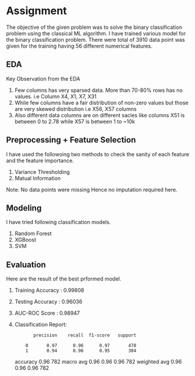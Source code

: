 # Assignment

The objective of the given problem was to solve the binary classification problem using the classical ML algorithm. I have trained various model for the binary classification problem. There were total of 3910 data point was given for the training having 56 different numerical features. 

## EDA 

Key Observation from the EDA
1. Few columns has very sparsed data. More than 70-80% rows has no values. i.e Column X4, X1, X7, X31
2. While few columns have a fair distribution of non-zero values but those are very skewed distribution i.e X56, X57 columns
3. Also different data columns are on different sacles like columns X51 is between 0 to 2.78 while X57 is between 1 to ~10k

## Preprocessing + Feature Selection 

I have used the followoing two methods to check the sanity of each feature and the feature importance. 
1. Variance Thresholding
2. Matual Information 

Note: No data points were missing Hence no imputation required here. 

## Modeling

I have tried following classification models. 

1. Random Forest
2. XGBoost
3. SVM

## Evaluation

Here are the result of the best prformed model. 

1. Training Accuracy :  0.99808
2. Testing Accuracy :  0.96036
3. AUC-ROC Score : 0.98947
4. Classification Report:  


              precision    recall  f1-score   support

           0       0.97      0.96      0.97       478
           1       0.94      0.96      0.95       304

    accuracy                           0.96       782
   macro avg       0.96      0.96      0.96       782
weighted avg       0.96      0.96      0.96       782

